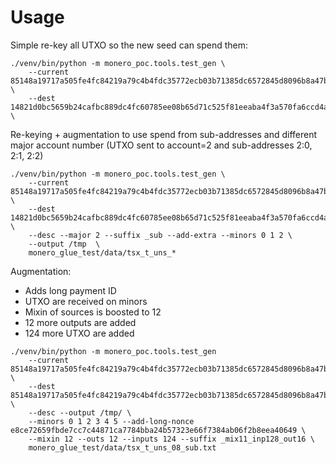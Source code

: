 
# Usage

Simple re-key all UTXO so the new seed can spend them:

```
./venv/bin/python -m monero_poc.tools.test_gen \
    --current 85148a19717a505fe4fc84219a79c4b4fdc35772ecb03b71385dc6572845d8096b8a47bdc2bd9923b1684abdbbed56a4e834b101011e4c28585ae1d01281030d \
    --dest 14821d0bc5659b24cafbc889dc4fc60785ee08b65d71c525f81eeaba4f3a570fa6ccd4ac344a295d1387f8d18c81bdd394f1845de84188e204514ef9370fd403 \
```


Re-keying + augmentation to use spend from sub-addresses and different major account number
(UTXO sent to account=2 and sub-addresses 2:0, 2:1, 2:2)

```
./venv/bin/python -m monero_poc.tools.test_gen \
    --current 85148a19717a505fe4fc84219a79c4b4fdc35772ecb03b71385dc6572845d8096b8a47bdc2bd9923b1684abdbbed56a4e834b101011e4c28585ae1d01281030d \
    --dest 14821d0bc5659b24cafbc889dc4fc60785ee08b65d71c525f81eeaba4f3a570fa6ccd4ac344a295d1387f8d18c81bdd394f1845de84188e204514ef9370fd403  \
    --desc --major 2 --suffix _sub --add-extra --minors 0 1 2 \
    --output /tmp  \
    monero_glue_test/data/tsx_t_uns_*
```

Augmentation:
 - Adds long payment ID
 - UTXO are received on minors
 - Mixin of sources is boosted to 12
 - 12 more outputs are added
 - 124 more UTXO are added

```
./venv/bin/python -m monero_poc.tools.test_gen
    --current 85148a19717a505fe4fc84219a79c4b4fdc35772ecb03b71385dc6572845d8096b8a47bdc2bd9923b1684abdbbed56a4e834b101011e4c28585ae1d01281030d \
    --dest 85148a19717a505fe4fc84219a79c4b4fdc35772ecb03b71385dc6572845d8096b8a47bdc2bd9923b1684abdbbed56a4e834b101011e4c28585ae1d01281030d \
    --desc --output /tmp/ \
    --minors 0 1 2 3 4 5 --add-long-nonce e8ce72659fbde7cc7c44871ca7784bba24b57323e66f7384ab06f2b8eea40649 \
    --mixin 12 --outs 12 --inputs 124 --suffix _mix11_inp128_out16 \
    monero_glue_test/data/tsx_t_uns_08_sub.txt
```
